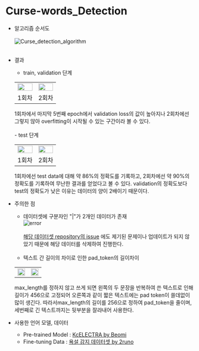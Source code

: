 # Curse-words_Detection
- 알고리즘 순서도 <br><br>
  ![Curse_detection_algorithm](https://user-images.githubusercontent.com/86700191/202083274-ce262b67-e1b7-488b-b74d-50defe6fbeba.png)
<br><br>
- 결과 <br>
  - train, validation 단계 <br>
  <table border ="0">
    <tr>
      <td><img src="https://user-images.githubusercontent.com/86700191/201509619-6b70da59-89a0-42a0-8b43-43ca9a1c0f57.PNG" width="100%" height="100%"></td>
      <td><img src="https://user-images.githubusercontent.com/86700191/202083288-efa375be-e881-4db6-a299-68b1af4eee71.PNG" width="100%" height="100%"></td>
    </tr>
    <tr>
      <td align ="center">1회차</td>
      <td align ="center">2회차</td>
    </tr>
   </table>
  1회차에서 마지막 5번째 epoch에서 validation loss의 값이 높아지나 2회차에선 그렇지 않아 overfitting이 시작될 수 있는 구간이라 볼 수 있다.
  <br><br>
  - test 단계 <br>
  <table border ="0">
    <tr>
      <td><img src="https://user-images.githubusercontent.com/86700191/201509621-2837d67d-420b-44a0-a3cd-c012badadbb0.PNG" width="100%" height="100%"></td>
      <td><img src="https://user-images.githubusercontent.com/86700191/202084774-71d73e26-ea0c-47b1-9137-029c2ee506e9.PNG" width="100%" height="100%"></td>
    </tr>
    <tr>
      <td align ="center">1회차</td>
      <td align ="center">2회차</td>
    </tr>
   </table>
  1회차에선 test data에 대해 약 86%의 정확도를 기록하고, 2회차에선 약 90%의 정확도를 기록하여 무난한 결과를 얻었다고 볼 수 있다. validation의 정확도보다 test의 정확도가 낮은 이유는 데이터의 양이 2배이기 때문이다.
- 주의한 점 <br>
   - 데이터셋에 구분자인 "|"가 2개인 데이터가 존재 <br>
   ![error](https://user-images.githubusercontent.com/86700191/197709787-1df7be8c-26a1-452f-8c31-5a07217ba57c.PNG) <br><br>
   [해당 데이터셋 repository의 issue](https://github.com/2runo/Curse-detection-data/issues/1) 에도 제기된 문제이나 업데이트가 되지 않았기 때문에 해당 데이터를 삭제하여 진행한다.
<br><br>
   - 텍스트 간 길이의 차이로 인한 pad_token의 길이차이 <br>
   <table border ="0">
    <tr>
      <td><img src="https://user-images.githubusercontent.com/86700191/199435127-e3e85a27-0026-4447-b2c0-3407adc8290a.PNG" width="100%" height="100%"></td>
      <td><img src="https://user-images.githubusercontent.com/86700191/199435135-eb16f923-182f-4d6c-9757-b72af3c1ae0f.PNG" width="100%" height="100%"></td>
    </tr>
   </table>
   max_length를 정하지 않고 쓰게 되면 왼쪽의 두 문장을 반복하여 쓴 텍스트로 인해 길이가 456으로 고정되어 오른쪽과 같이 짧은 텍스트에는 pad token이 쓸데없이 많이 생긴다. 따라서max_length의 길이를 256으로 정하여 pad_token을 줄이며, 세번째로 긴 텍스트까지는 뒷부분을 잘랴내어 사용한다.

- 사용한 언어 모델, 데이터 <br>
   - Pre-trained Model : [KcELECTRA by Beomi](https://github.com/Beomi/KcELECTRA)
   - Fine-tuning Data : [욕설 감지 데이터셋 by 2runo](https://github.com/2runo/Curse-detection-data)
